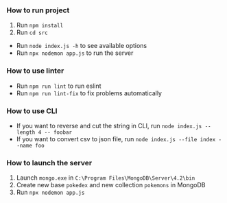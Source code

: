 ### How to run project
1. Run `npm install`
2. Run `cd src`
*  Run `node index.js -h` to see available options
*  Run `npx nodemon app.js` to run the server

### How to use linter
* Run `npm run lint` to run eslint
* Run `npm run lint-fix` to fix problems automatically

### How to use CLI
* If you want to reverse and cut the string in CLI, run `node index.js --length 4 -- foobar`
* If you want to convert csv to json file, run `node index.js --file index --name foo`

### How to launch the server
1. Launch `mongo.exe` in `C:\Program Files\MongoDB\Server\4.2\bin`
2. Create new base `pokedex` and new collection `pokemons` in MongoDB
3. Run `npx nodemon app.js`